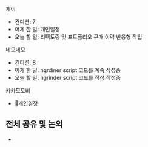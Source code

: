 
제이
- 컨디션: 7
- 어제 한 일: 개인일정 
- 오늘 할 일: 리팩토링 및 포트폴리오 구매 이력 반응형 작업

네모네모
- 컨디션: 8
- 어제 한 일: ngrdiner script 코드를 계속 작성중 
- 오늘 할 일: ngrinder script 코드를 작성 작성중

카카모토비
- 개인일정

## 전체 공유 및 논의
- 
